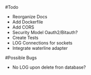 #Todo

- Reorganize Docs
- Add Dockerfile
- Add CORS
- Security Model Oauth2/Bitauth?
- Create Tests
- LOG Connections for sockets
- Integrate waterline adapter

#Possible Bugs
- No LOG upon delete fron database?
